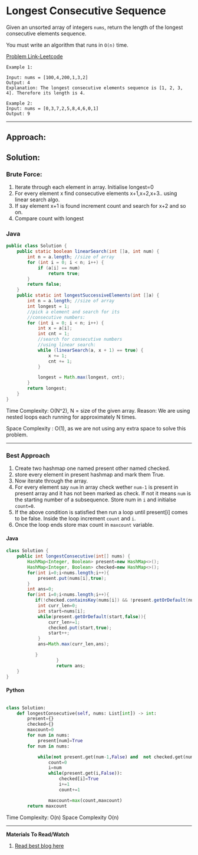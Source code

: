 # Longest Consecutive Sequence

Given an unsorted array of integers `nums`, return the length of the longest consecutive elements sequence.

You must write an algorithm that runs in `O(n)` time.

[Problem Link-Leetcode](https://leetcode.com/problems/longest-consecutive-sequence/description/)

```
Example 1:

Input: nums = [100,4,200,1,3,2]
Output: 4
Explanation: The longest consecutive elements sequence is [1, 2, 3, 4]. Therefore its length is 4.

Example 2:
Input: nums = [0,3,7,2,5,8,4,6,0,1]
Output: 9

```

---

## **Approach**:

## **Solution**:

### **Brute Force**:

1. Iterate through each element in array. Initialise longest=0
2. For every element x find consecutive elements x+1,x+2,x+3.. using linear search algo.
3. If say element x+1 is found increment count and search for x+2 and so on.
4. Compare count with longest

### Java

```Java
public class Solution {
    public static boolean linearSearch(int []a, int num) {
        int n = a.length; //size of array
        for (int i = 0; i < n; i++) {
            if (a[i] == num)
                return true;
        }
        return false;
    }
    public static int longestSuccessiveElements(int []a) {
        int n = a.length; //size of array
        int longest = 1;
        //pick a element and search for its
        //consecutive numbers:
        for (int i = 0; i < n; i++) {
            int x = a[i];
            int cnt = 1;
            //search for consecutive numbers
            //using linear search:
            while (linearSearch(a, x + 1) == true) {
                x += 1;
                cnt += 1;
            }

            longest = Math.max(longest, cnt);
        }
        return longest;
    }
}

```

Time Complexity: O(N^2), N = size of the given array.
Reason: We are using nested loops each running for approximately N times.

Space Complexity : O(1), as we are not using any extra space to solve this problem.

---

### **Best Approach**

1. Create two hashmap one named present other named checked.
2. store every element in present hashmap and mark them True.
3. Now iterate through the array.
4. For every element say `num` in array check wether `num-1` is present in present array and it has not been marked as check. If not it means `num` is the starting number of a subsequence. Store num in `i` and initialse `count=0`.
5. If the above condition is satisfied then run a loop until present[i] comes to be false. Inside the loop increment `count` and `i`.
6. Once the loop ends store max count in `maxcount` variable.

#### Java

```Java
class Solution {
    public int longestConsecutive(int[] nums) {
        HashMap<Integer, Boolean> present=new HashMap<>();
        HashMap<Integer, Boolean> checked=new HashMap<>();
        for(int i=0;i<nums.length;i++){
            present.put(nums[i],true);
        }
        int ans=0;
        for(int i=0;i<nums.length;i++){
           if(!checked.containsKey(nums[i]) && !present.getOrDefault(nums[i]-1, false)){
            int curr_len=0;
            int start=nums[i];
            while(present.getOrDefault(start,false)){
                curr_len+=1;
                checked.put(start,true);
                start++;
            }
            ans=Math.max(curr_len,ans);

           }
                   }
                   return ans;
    }
}


```

#### Python

```python

class Solution:
    def longestConsecutive(self, nums: List[int]) -> int:
        present={}
        checked={}
        maxcount=0
        for num in nums:
            present[num]=True
        for num in nums:

            while(not present.get(num-1,False) and  not checked.get(num,False)):
                count=0
                i=num
                while(present.get(i,False)):
                    checked[i]=True
                    i+=1
                    count+=1

                maxcount=max(count,maxcount)
        return maxcount

```

Time Complexity: O(n)
Space Complexity O(n)

---

**Materials To Read/Watch**

1. [Read best blog here](https://takeuforward.org/data-structure/longest-consecutive-sequence-in-an-array/)
